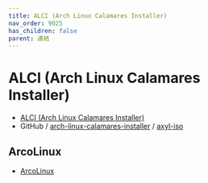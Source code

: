 ```yaml
---
title: ALCI (Arch Linux Calamares Installer)
nav_order: 9025
has_children: false
parent: 連結
---
```



# ALCI (Arch Linux Calamares Installer)

* [ALCI (Arch Linux Calamares Installer)](https://alci.online/)
* GitHub / [arch-linux-calamares-installer](https://github.com/arch-linux-calamares-installer/) / [axyl-iso](https://github.com/arch-linux-calamares-installer/alci-iso)


## ArcoLinux

* [ArcoLinux](arcolinux)
